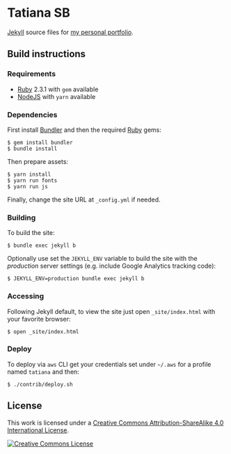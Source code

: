 # Tatiana SB

[Jekyll](http://jekyllrb.com) source files for [my personal portfolio](http://tatianasb.ru).

## Build instructions

### Requirements

* [Ruby](http://www.ruby-lang.org/) 2.3.1 with `gem` available
* [NodeJS](http://nodejs.org) with `yarn` available

### Dependencies

First install [Bundler](http://bundler.io) and then the required [Ruby](http://ruby-lang.org) gems:

```console
$ gem install bundler
$ bundle install
```

Then prepare assets:

```console
$ yarn install
$ yarn run fonts
$ yarn run js
```

Finally, change the site URL at `_config.yml` if needed.

### Building

To build the site:

```console
$ bundle exec jekyll b
```

Optionally use set the `JEKYLL_ENV` variable to build the site with the _production_ server settings (e.g. include Google Analytics tracking code):

```console
$ JEKYLL_ENV=production bundle exec jekyll b
```

### Accessing

Following Jekyll default, to view the site just open `_site/index.html` with your favorite browser:

```console
$ open _site/index.html
```

### Deploy

To deploy via `aws` CLI  get your credentials set under `~/.aws` for a profile named `tatiana` and then:

```console
$ ./contrib/deploy.sh
```

## License

This work is licensed under a [Creative Commons Attribution-ShareAlike 4.0 International License](http://creativecommons.org/licenses/by-sa/4.0/).

[![Creative Commons License](https://i.creativecommons.org/l/by-sa/4.0/88x31.png)](http://creativecommons.org/licenses/by-sa/4.0/)